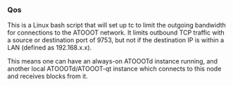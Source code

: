 ### Qos ###

This is a Linux bash script that will set up tc to limit the outgoing bandwidth for connections to the ATOOOT network. It limits outbound TCP traffic with a source or destination port of 9753, but not if the destination IP is within a LAN (defined as 192.168.x.x).

This means one can have an always-on ATOOOTd instance running, and another local ATOOOTd/ATOOOT-qt instance which connects to this node and receives blocks from it.
